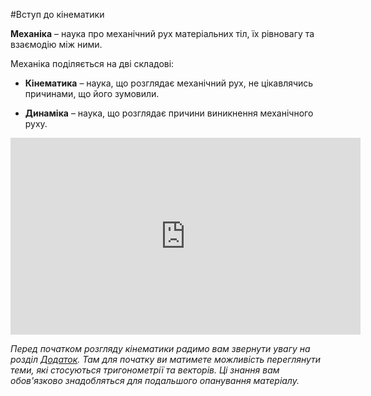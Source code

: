 #Вступ до кінематики

<span class="p1"><b>Механіка</b></span> – наука про механiчний рух матерiальних тiл, їх рiвновагу та взаємодiю мiж ними.

Механіка поділяється на дві складові:
* **Кiнематика** – наука, що розглядає механiчний рух, не цiкавлячись причинами,
що його зумовили.

* **Динамiка** – наука, що розглядає причини виникнення механiчного руху.





<div class="fluidMedia">
<iframe width="560" height="315" src="https://www.youtube.com/embed/bVlO6JCrF1U" frameborder="0" allowfullscreen></iframe>
</div>

<div class="popup"> </div>

<p></p>

_Перед початком розгляду кінематики радимо вам звернути увагу на розділ [Додаток](../Add/trigonometry/trigonometry.md). Там для початку ви матимете можливість переглянути теми, які стосуються тригонометрії та векторів. Ці знання вам обов'язково знадобляться для подальшого опанування матеріалу._




    